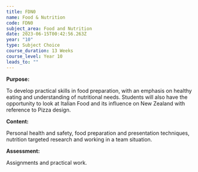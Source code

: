 ```yaml
---
title: FDN0
name: Food & Nutrition
code: FDN0
subject_area: Food and Nutrition
date: 2023-06-15T00:42:56.263Z
year: "10"
type: Subject Choice
course_duration: 13 Weeks
course_level: Year 10
leads_to: ""
---
```

**Purpose:**

To develop practical skills in food preparation, with an emphasis on healthy eating and understanding of nutritional needs. Students will also have the opportunity to look at Italian Food and its influence on New Zealand with reference to Pizza design. 

**Content:**

Personal health and safety, food preparation and presentation techniques, nutrition targeted research and working in a team situation.

**Assessment:**

Assignments and practical work.